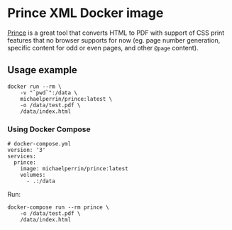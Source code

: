 # Prince XML Docker image

[Prince](https://www.princexml.com/) is a great tool that converts HTML to PDF with support of CSS print features that no browser supports for now (eg. page number generation, specific content for odd or even pages, and other `@page` content).

## Usage example

    docker run --rm \
        -v "`pwd`":/data \
        michaelperrin/prince:latest \
        -o /data/test.pdf \
        /data/index.html

### Using Docker Compose

    # docker-compose.yml
    version: '3'
    services:
      prince:
        image: michaelperrin/prince:latest
        volumes:
          - .:/data

Run:

    docker-compose run --rm prince \
        -o /data/test.pdf \
        /data/index.html
